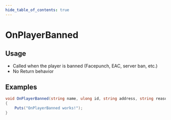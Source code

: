 ```yaml
---
hide_table_of_contents: true
---
```


# OnPlayerBanned

## Usage

* Called when the player is banned (Facepunch, EAC, server ban, etc.)
* No Return behavior

## Examples

```csharp title=""
void OnPlayerBanned(string name, ulong id, string address, string reason)
{
    Puts("OnPlayerBanned works!");
}
```
